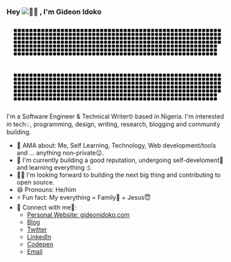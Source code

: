 ### Hey&nbsp;<img src="https://raw.githubusercontent.com/MartinHeinz/MartinHeinz/master/wave.gif" alt="👋🏽" width="22px" height="22px"> , I'm Gideon Idoko

![Gideon](firstname.svg)

![Idoko](surname.svg)

I'm a Software Engineer & Technical Writer🤓 based in Nigeria. I'm interested in tech💡, programming, design, writing, research, blogging and community building.

- 💬 AMA about: Me, Self Learning, Technology, Web development/tools and ... anything non-private😉. 
- 💪 I'm currently building a good reputation, undergoing self-develoment🚀 and learning everything :).
- 👨‍💻 I'm looking forward to building the next big thing and  contributing to open source.
- 😄 Pronouns: He/him
- ⚡ Fun fact: My everything = Family🤞 + Jesus😇
- 🤝 Connect with me💙:
    - [Personal Website: gideonidoko.com](https://gideonidoko.com)
    - [Blog](https://gideonidoko.com/blog)
    - [Twitter](https://twitter.com/IamGideonIdoko)
    - [LinkedIn](https://linkedin.com/in/IamGideonIdoko)
    - [Codepen](https://codepen.io/IamGideonIdoko)
    - [Email](mailto:iamgideonidoko@gmail.com)
